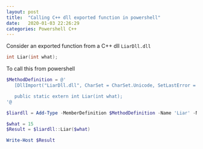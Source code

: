 ```yaml
---
layout: post
title:  "Calling C++ dll exported function in powershell"
date:   2020-01-03 22:26:29
categories: Powershell C++
---
```


Consider an exported function from a C++ dll `LiarDll.dll`
```C++
int Liar(int what);
```
To call this from powershell 

```powershell
$MethodDefinition = @'
   [DllImport("LiarDll.dll", CharSet = CharSet.Unicode, SetLastError = true)]

   public static extern int Liar(int what);
'@

$liardll = Add-Type -MemberDefinition $MethodDefinition -Name 'Liar' -Namespace 'Liar' -PassThru

$what = 15
$Result = $liardll::Liar($what)

Write-Host $Result
```
